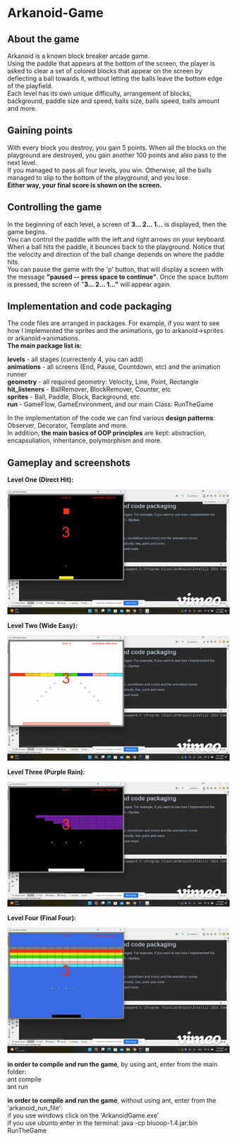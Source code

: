 # Arkanoid-Game  

## **About the game**  
Arkanoid is a known block breaker arcade game.  
Using the paddle that appears at the bottom of the screen, the player is asked to clear a set of colored blocks that appear on the screen by deflecting a ball towards it, without letting the balls leave the bottom edge of the playfield.  
Each level has its own unique difficulty, arrangement of blocks, background, paddle size and speed, balls size, balls speed, balls amount and more.  

## **Gaining points**  
With every block you destroy, you gain 5 points. When all the blocks on the playground are destroyed, you gain another 100 points and also pass to the next level.  
If you managed to pass all four levels, you win. Otherwise, all the balls managed to slip to the bottom of the playground, and you lose.  
**Either way, your final score is shown on the screen.**  

## **Controlling the game**  
In the beginning of each level, a screen of **3... 2... 1...** is displayed, then the game begins.  
You can control the paddle with the left and right arrows on your keyboard.  
When a ball hits the paddle, it bounces back to the playground. Notice that the velocity and direction of the ball change depends on where the paddle hits.  
You can pause the game with the 'p' button, that will display a screen with the message **"paused -- press space to continue"**. 
Once the space buttom is pressed, the screen of "**3... 2... 1..."** will appear again.  

## **Implementation and code packaging**  
The code files are arranged in packages. For example, if you want to see how I implemented the sprites and the animations, go to arkanoid→sprites or arkanoid→animations.  
**The main package list is:**    

**levels** - all stages (currectenly 4, you can add)  
**animations** - all screens (End, Pause, Countdown, etc) and the animation runner  
**geometry** - all required geometry: Velocity, Line, Point, Rectangle  
**hit_listeners** - BallRemover, BlockRemover, Counter, etc    
**sprites** - Ball, Paddle, Block, Background, etc.  
**run** - GameFlow, GameEnvironment, and our main Class: RunTheGame  

In the implementation of the code we can find various **design patterns**: Observer, Decorator, Template and more.  
In addition, **the main basics of OOP principles** are kept: abstraction, encapsuliation, inheritance, polymorphism and more.  

## **Gameplay and screenshots**  
**Level One (Direct Hit):**   
 
![](https://github.com/SlowlyFire/Arkanoid-Game/blob/main/New%20Recording%20-%2010_3_2022%2C%2010_28_02%20AM-high.gif)   

**Level Two (Wide Easy):**     

![](https://github.com/SlowlyFire/Arkanoid-Game/blob/main/New%20Recording%20-%2010_3_2022%2C%2010_56_30%20AM-high.gif)  

**Level Three (Purple Rain):**    

![](https://github.com/SlowlyFire/Arkanoid-Game/blob/main/New%20Recording%20-%2010_3_2022%2C%2011_14_43%20AM-high.gif)  

**Level Four (Final Four):**    

![](https://github.com/SlowlyFire/Arkanoid-Game/blob/main/New%20Recording%20-%2010_3_2022%2C%2011_28_06%20AM-high.gif)  


**in order to compile and run the game**, by using ant, enter from the main folder:    
ant compile  
ant run  

**in order to compile and run the game**, without using ant, enter from the 'arkanoid_run_file':  
if you use windows click on the 'ArkanoidGame.exe'  
if you use ubunto enter in the terminal: java -cp biuoop-1.4.jar:bin RunTheGame  
